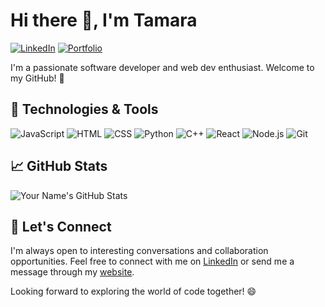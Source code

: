 # Hi there 👋, I'm Tamara

[![LinkedIn](https://img.shields.io/badge/LinkedIn-Connect-blue?style=flat&logo=linkedin&logoColor=white)](https://www.linkedin.com/in/tamarasagakova/)
[![Portfolio](https://img.shields.io/badge/Portfolio-Visit-9C27B0?style=flat&logo=google-chrome&logoColor=white)](https://tamarasagakova.github.io)

I'm a passionate software developer and web dev enthusiast. Welcome to my GitHub! 🚀

## 🔧 Technologies & Tools

![JavaScript](https://img.shields.io/badge/JavaScript-F7DF1E?style=flat&logo=javascript&logoColor=white)
![HTML](https://img.shields.io/badge/HTML-E34F26?style=flat&logo=html5&logoColor=white)
![CSS](https://img.shields.io/badge/CSS-1572B6?style=flat&logo=css3&logoColor=white)
![Python](https://img.shields.io/badge/Python-3776AB?style=flat&logo=python&logoColor=white)
![C++](https://img.shields.io/badge/C++-00599C?style=flat&logo=c%2B%2B&logoColor=white)
![React](https://img.shields.io/badge/React-61DAFB?style=flat&logo=react&logoColor=white)
![Node.js](https://img.shields.io/badge/Node.js-339933?style=flat&logo=node.js&logoColor=white)
![Git](https://img.shields.io/badge/Git-F05032?style=flat&logo=git&logoColor=white)


## 📈 GitHub Stats

![Your Name's GitHub Stats](https://github-readme-stats.vercel.app/api?username=tamarasagakova&show_icons=true&hide=contribs&count_private=true&hide_title=true&hide_border=true&bg_color=00000000)


## 🤝 Let's Connect

I'm always open to interesting conversations and collaboration opportunities. Feel free to connect with me on [LinkedIn](https://www.linkedin.com/in/tamarasagakova/) or send me a message through my [website](https://tamarasagakova.github.io).

Looking forward to exploring the world of code together! 😄
